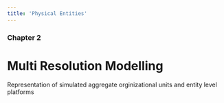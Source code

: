 ```yaml
---
title: 'Physical Entities'
---
```


### Chapter 2

# Multi Resolution Modelling

Representation of simulated aggregate orginizational units and entity level platforms
